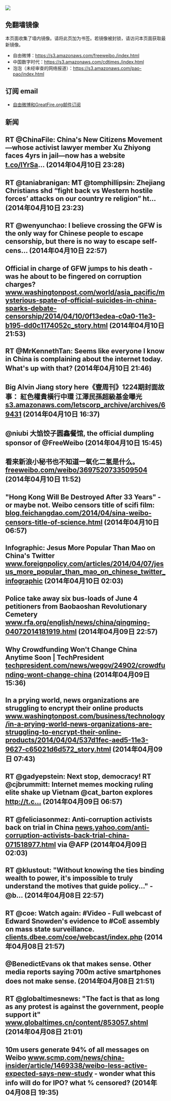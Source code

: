 <img src="https://raw.githubusercontent.com/greatfire/z/master/logos.gif" />

## 免翻墙镜像
本页面收集了墙内镜像。请将此页加为书签。若镜像被封锁，请访问本页面获取最新镜像。
* 自由微博：https://s3.amazonaws.com/freeweibo./index.html
* 中国数字时代：https://s3.amazonaws.com/cdtimes./index.html
* 泡泡（未经审查的网络报道）：https://s3.amazonaws.com/pao-pao/index.html

## 订阅 email
* <a href="https://greatfire.us7.list-manage.com/subscribe?u=854fca58782082e0cbdf204a0&id=c78949b93c">自由微博和GreatFire.org邮件订阅</a>
		
## 新闻
RT @ChinaFile: China's New Citizens Movement—whose activist lawyer member Xu Zhiyong faces 4yrs in jail—now has a website <a href="http://t.co/lYrSa">t.co/lYrSa</a>… (2014年04月10日 23:28)
 ---
RT @taniabranigan: MT @tomphillipsin: Zhejiang Christians shd “fight back vs Western hostile forces’ attacks on our country re religion” ht… (2014年04月10日 23:23)
 ---
RT @wenyunchao: I believe crossing the GFW is the only way for Chinese people to escape censorship, but there is no way to escape self-cens… (2014年04月10日 22:57)
 ---
Official in charge of GFW jumps to his death - was he about to be fingered on corruption charges? <a href="http://www.washingtonpost.com/world/asia_pacific/mysterious-spate-of-official-suicides-in-china-sparks-debate-censorship/2014/04/10/0f13edea-c0a0-11e3-b195-dd0c1174052c_story.html?tid=hpModule_949fa2be-8691-11e2-9d71-f0feafdd1394">www.washingtonpost.com/world/asia_pacific/mysterious-spate-of-official-suicides-in-china-sparks-debate-censorship/2014/04/10/0f13edea-c0a0-11e3-b195-dd0c1174052c_story.html</a> (2014年04月10日 21:53)
 ---
RT @MrKennethTan: Seems like everyone I know in China is complaining about the internet today. What's up with that? (2014年04月10日 21:46)
 ---
Big Alvin Jiang story here《壹周刊》1224期封面故事： 紅色權貴橫行中環 江澤民孫超級基金曝光 <a href="https://s3.amazonaws.com/letscorp_archive/archives/69431">s3.amazonaws.com/letscorp_archive/archives/69431</a> (2014年04月10日 16:37)
 ---
@niubi 大馅饺子圆鑫餐馆, the official dumpling sponsor of @FreeWeibo (2014年04月10日 15:45)
 ---
看来新浪小秘书也不知道一氧化二氢是什么。 <a href="https://freeweibo.com/weibo/3697520733509504">freeweibo.com/weibo/3697520733509504</a> (2014年04月10日 11:52)
 ---
"Hong Kong Will Be Destroyed After 33 Years" - or maybe not. Weibo censors title of scifi film: <a href="http://blog.feichangdao.com/2014/04/sina-weibo-censors-title-of-science.html?utm_content=buffer3ebe3&utm_medium=social&utm_source=twitter.com&utm_campaign=buffer">blog.feichangdao.com/2014/04/sina-weibo-censors-title-of-science.html</a> (2014年04月10日 06:57)
 ---
Infographic: Jesus More Popular Than Mao on China's Twitter <a href="http://www.foreignpolicy.com/articles/2014/04/07/jesus_more_popular_than_mao_on_chinese_twitter_infographic?utm_content=bufferebc1d&utm_medium=social&utm_source=twitter.com&utm_campaign=buffer">www.foreignpolicy.com/articles/2014/04/07/jesus_more_popular_than_mao_on_chinese_twitter_infographic</a> (2014年04月10日 02:03)
 ---
Police take away six bus-loads of June 4 petitioners from Baobaoshan Revolutionary Cemetery <a href="http://www.rfa.org/english/news/china/qingming-04072014181919.html?utm_content=bufferbaf4c&utm_medium=social&utm_source=twitter.com&utm_campaign=buffer">www.rfa.org/english/news/china/qingming-04072014181919.html</a> (2014年04月09日 22:57)
 ---
Why Crowdfunding Won't Change China Anytime Soon | TechPresident <a href="http://techpresident.com/news/wegov/24902/crowdfunding-wont-change-china#.U0T4iVoYBis.twitter">techpresident.com/news/wegov/24902/crowdfunding-wont-change-china</a> (2014年04月09日 15:36)
 ---
In a prying world, news organizations are struggling to encrypt their online products  <a href="http://www.washingtonpost.com/business/technology/in-a-prying-world-news-organizations-are-struggling-to-encrypt-their-online-products/2014/04/04/537d1fec-aed5-11e3-9627-c65021d6d572_story.html">www.washingtonpost.com/business/technology/in-a-prying-world-news-organizations-are-struggling-to-encrypt-their-online-products/2014/04/04/537d1fec-aed5-11e3-9627-c65021d6d572_story.html</a> (2014年04月09日 07:43)
 ---
RT @gadyepstein: Next stop, democracy! RT @cjbrummitt: Internet memes mocking ruling elite shake up Vietnam @cat_barton explores http://t.c… (2014年04月09日 06:57)
 ---
RT @feliciasonmez: Anti-corruption activists back on trial in China <a href="http://news.yahoo.com/anti-corruption-activists-back-trial-china-071518977.html">news.yahoo.com/anti-corruption-activists-back-trial-china-071518977.html</a> via @AFP (2014年04月09日 02:03)
 ---
RT @klustout: "Without knowing the ties binding wealth to power, it's impossible to truly understand the motives that guide policy..." - @b… (2014年04月08日 22:57)
 ---
RT @coe: Watch again: #Video - Full webcast of Edward Snowden's evidence to #CoE assembly on mass state surveillance. <a href="http://clients.dbee.com/coe/webcast/index.php?id=20140408-1&lang=en">clients.dbee.com/coe/webcast/index.php</a> (2014年04月08日 21:57)
 ---
@BenedictEvans ok that makes sense. Other media reports saying 700m active smartphones does not make sense. (2014年04月08日 21:51)
 ---
RT @globaltimesnews: "The fact is that as long as any protest is against the government, people support it" <a href="http://www.globaltimes.cn/content/853057.shtml?utm_content=buffer2de3d&utm_medium=social&utm_source=twitter.com&utm_campaign=buffer#.U0NjZUZRHTo">www.globaltimes.cn/content/853057.shtml</a> (2014年04月08日 21:01)
 ---
10m users generate 94% of all messages on Weibo <a href="http://www.scmp.com/news/china-insider/article/1469338/weibo-less-active-expected-says-new-study?utm_content=bufferb8310&utm_medium=social&utm_source=twitter.com&utm_campaign=buffer">www.scmp.com/news/china-insider/article/1469338/weibo-less-active-expected-says-new-study</a> - wonder what this info will do for IPO? what % censored? (2014年04月08日 19:35)
 ---

